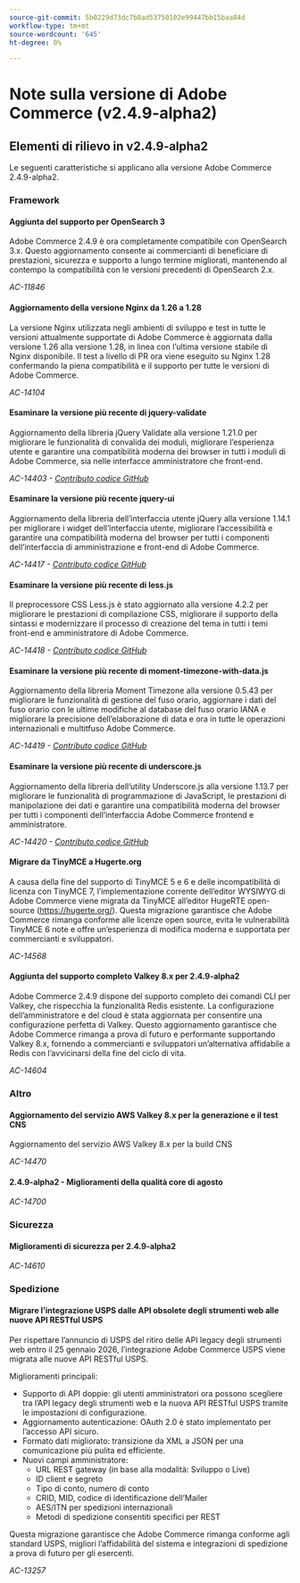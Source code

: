 ```yaml
---
source-git-commit: 5b0229d73dc7b8ad53750102e99447bb15baa84d
workflow-type: tm+mt
source-wordcount: '645'
ht-degree: 0%

---
```

# Note sulla versione di Adobe Commerce (v2.4.9-alpha2)

## Elementi di rilievo in v2.4.9-alpha2

Le seguenti caratteristiche si applicano alla versione Adobe Commerce 2.4.9-alpha2.

### Framework

#### Aggiunta del supporto per OpenSearch 3

Adobe Commerce 2.4.9 è ora completamente compatibile con OpenSearch 3.x. Questo aggiornamento consente ai commercianti di beneficiare di prestazioni, sicurezza e supporto a lungo termine migliorati, mantenendo al contempo la compatibilità con le versioni precedenti di OpenSearch 2.x.

_AC-11846_

#### Aggiornamento della versione Nginx da 1.26 a 1.28

La versione Nginx utilizzata negli ambienti di sviluppo e test in tutte le versioni attualmente supportate di Adobe Commerce è aggiornata dalla versione 1.26 alla versione 1.28, in linea con l’ultima versione stabile di Nginx disponibile.
Il test a livello di PR ora viene eseguito su Nginx 1.28 confermando la piena compatibilità e il supporto per tutte le versioni di Adobe Commerce.

_AC-14104_

#### Esaminare la versione più recente di jquery-validate

Aggiornamento della libreria jQuery Validate alla versione 1.21.0 per migliorare le funzionalità di convalida dei moduli, migliorare l’esperienza utente e garantire una compatibilità moderna dei browser in tutti i moduli di Adobe Commerce, sia nelle interfacce amministratore che front-end.

_AC-14403 - [Contributo codice GitHub](https://github.com/magento/magento2/commit/98b2848a)_

#### Esaminare la versione più recente jquery-ui

Aggiornamento della libreria dell’interfaccia utente jQuery alla versione 1.14.1 per migliorare i widget dell’interfaccia utente, migliorare l’accessibilità e garantire una compatibilità moderna del browser per tutti i componenti dell’interfaccia di amministrazione e front-end di Adobe Commerce.

_AC-14417 - [Contributo codice GitHub](https://github.com/magento/magento2/commit/77c589a6)_

#### Esaminare la versione più recente di less.js

Il preprocessore CSS Less.js è stato aggiornato alla versione 4.2.2 per migliorare le prestazioni di compilazione CSS, migliorare il supporto della sintassi e modernizzare il processo di creazione del tema in tutti i temi front-end e amministratore di Adobe Commerce.

_AC-14418 - [Contributo codice GitHub](https://github.com/magento/magento2/commit/98b2848a)_

#### Esaminare la versione più recente di moment-timezone-with-data.js

Aggiornamento della libreria Moment Timezone alla versione 0.5.43 per migliorare le funzionalità di gestione del fuso orario, aggiornare i dati del fuso orario con le ultime modifiche al database del fuso orario IANA e migliorare la precisione dell’elaborazione di data e ora in tutte le operazioni internazionali e multitfuso Adobe Commerce.

_AC-14419 - [Contributo codice GitHub](https://github.com/magento/magento2/commit/98b2848a)_

#### Esaminare la versione più recente di underscore.js

Aggiornamento della libreria dell’utility Underscore.js alla versione 1.13.7 per migliorare le funzionalità di programmazione di JavaScript, le prestazioni di manipolazione dei dati e garantire una compatibilità moderna del browser per tutti i componenti dell’interfaccia Adobe Commerce frontend e amministratore.

_AC-14420 - [Contributo codice GitHub](https://github.com/magento/magento2/commit/98b2848a)_

#### Migrare da TinyMCE a Hugerte.org

A causa della fine del supporto di TinyMCE 5 e 6 e delle incompatibilità di licenza con TinyMCE 7, l’implementazione corrente dell’editor WYSIWYG di Adobe Commerce viene migrata da TinyMCE all’editor HugeRTE open-source (https://hugerte.org/).
Questa migrazione garantisce che Adobe Commerce rimanga conforme alle licenze open source, evita le vulnerabilità TinyMCE 6 note e offre un’esperienza di modifica moderna e supportata per commercianti e sviluppatori.

_AC-14568_

#### Aggiunta del supporto completo Valkey 8.x per 2.4.9-alpha2

Adobe Commerce 2.4.9 dispone del supporto completo dei comandi CLI per Valkey, che rispecchia la funzionalità Redis esistente. La configurazione dell’amministratore e del cloud è stata aggiornata per consentire una configurazione perfetta di Valkey.
Questo aggiornamento garantisce che Adobe Commerce rimanga a prova di futuro e performante supportando Valkey 8.x, fornendo a commercianti e sviluppatori un’alternativa affidabile a Redis con l’avvicinarsi della fine del ciclo di vita.

_AC-14604_

### Altro

#### Aggiornamento del servizio AWS Valkey 8.x per la generazione e il test CNS

Aggiornamento del servizio AWS Valkey 8.x per la build CNS

_AC-14470_

#### 2.4.9-alpha2 - Miglioramenti della qualità core di agosto

_AC-14700_

### Sicurezza

#### Miglioramenti di sicurezza per 2.4.9-alpha2

_AC-14610_

### Spedizione

#### Migrare l’integrazione USPS dalle API obsolete degli strumenti web alle nuove API RESTful USPS

Per rispettare l’annuncio di USPS del ritiro delle API legacy degli strumenti web entro il 25 gennaio 2026, l’integrazione Adobe Commerce USPS viene migrata alle nuove API RESTful USPS.

Miglioramenti principali:

* Supporto di API doppie: gli utenti amministratori ora possono scegliere tra l’API legacy degli strumenti web e la nuova API RESTful USPS tramite le impostazioni di configurazione.
* Aggiornamento autenticazione: OAuth 2.0 è stato implementato per l’accesso API sicuro.
* Formato dati migliorato: transizione da XML a JSON per una comunicazione più pulita ed efficiente.
* Nuovi campi amministratore:
   * URL REST gateway (in base alla modalità: Sviluppo o Live)
   * ID client e segreto
   * Tipo di conto, numero di conto
   * CRID, MID, codice di identificazione dell’Mailer
   * AES/ITN per spedizioni internazionali
   * Metodi di spedizione consentiti specifici per REST

Questa migrazione garantisce che Adobe Commerce rimanga conforme agli standard USPS, migliori l’affidabilità del sistema e integrazioni di spedizione a prova di futuro per gli esercenti.

_AC-13257_

